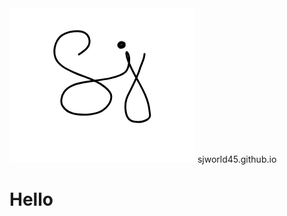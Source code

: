 
    
  <body>
    <svg
      width="297"
      height="247"
      viewBox="0 0 297 247"
      fill="none"
      xmlns="http://www.w3.org/2000/svg"
    >
      <g id="Frame 1">
        <rect width="297" height="247" fill="white" />
        <path
          id="dot"
          d="M183 55C177.422 56.0883 170.481 55.6013 176 62.5C179.398 66.7469 185.083 52.1111 178.222 54.2222C174.187 55.4638 171.396 61.5879 177.5 62.9444C182.253 64.0007 187.473 59.2102 182 56.7778C177.934 54.9708 171.881 59.6088 176.556 60.9444C184.502 63.2148 181.797 52.5627 177.222 56.2222C171.824 60.5408 179.007 60 182.5 60C184.273 60 184.865 56.4615 183.444 56.0555C181.584 55.524 178.936 56 177 56"
          stroke="black"
          stroke-width="3"
          stroke-linecap="round"
        />
        <path
          id="letters"
          d="M111 74C120.333 68.0103 131.252 60.8246 127.333 48C122.532 32.2865 98.4961 36.1768 87.7222 41.0556C74.4614 47.0605 68.7829 65.6452 73.4444 79C77.6552 91.0633 91.551 97.4518 102.222 102.333C118.952 109.986 138.1 114.049 152.556 126C156.858 129.557 162.538 134.565 162.833 140.611C163.289 149.951 156.392 158.724 148.944 163.611C138.666 170.356 120.884 170.966 109 169.778C99.0467 168.782 89.8372 165.007 84.7222 156.111C81.0404 149.708 83.3819 139.841 87.3333 134.111C94.4919 123.731 107.045 120.869 118.611 118.556C132.794 115.719 147.409 115.183 161.5 111.889C168.919 110.155 180.455 107.208 185.944 101.444C191.46 95.6527 193.064 80.5295 190 73.4444C189.541 72.3841 188.782 70.892 187.778 70.2222C187.007 69.7086 186.941 71.9649 187 72.8889C187.453 79.9561 190.84 86.7738 193.667 93.1111C203.944 116.151 221.446 138.014 223.944 163.833C224.524 169.825 226.732 174.298 220.833 177.889C214.414 181.796 205.804 182.794 198.5 181.333C182.725 178.178 183.564 151.943 189 140.444C195.747 126.172 204.262 111.634 208.778 96.4444C210.99 89.0018 216 80.814 216 73"
          stroke="black"
          stroke-width="3"
          stroke-linecap="round"
        />
      </g>
    </svg>
    sjworld45.github.io
    <h1>Hello</h1>
  </body>
